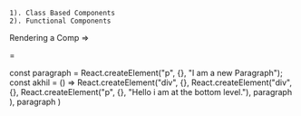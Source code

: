 <!--* create a script in package.json -->

<!--todo: script for starting our project in dev mode {dev build script} -->
<!--? "start": "parcel index.html" -->

<!-- todo: script for starting app in production mode -->
<!--? "build":"parcel build index.html" -->

<!--* command for runnig the app is npm run start and a shortcut is npm start -->

<!--! deleting everything from App.js and writing everything new code -->

<!--? const heading = React.createElement("h1", { id: "heading" }, "Namaste new react series") -->
<!--* React.createElement will create an object in short react element is an object and when we render this element to DOM it becomes HTML element-->

<!--todo: INTRO TO JSX -->

<!--? 1) Itroduced to get rid of the clumsy code we used to write earlier to create html elements like above -->
<!--? 2) big thing to note that JSX is not a part of React, JSX is not a mandatary thing to write React Code. -->
<!--? 3) JSX just make devlopers life easy   -->

<!-- fix: JSX is a convention that is used to merge html and js code in a single file -->
<!--note: JSX is not html in javaScript JSX is html like syntax -->

<!--todo:a) const heading = React.createElement("h1", { id: "heading" }, "Namaste new react series 🚀") -->

<!--todo:b) const jsxheading = <h1 id="heading">JSX heading</h1> -->
<!--? botha a ad b are equivalent -->

<!--* logging both const will result the same javaScript object  -->

<!--ref const jsxheading = <h1 id="heading">JSX heading</h1> => this is a valid js we can say but it is not pure JS -->

<!--note: Browser does not understand JSX, it is transpiled before reaching to js engine and this thing is done by a package called BABEL its work is to convert the JSX into a form that js engine can understand (converting to React code) -->

<!--idea: JS engine only understands ECMASCRIPT (ES6) and its versions -->

<!--fix: JSX => Babel transpiles it to React.createElement => ReactElement- JS Object => HTMLElement(render) -->

<!--? in JSX we write "className" instead of "class" thats what we can say that JSX is not HTML in JS {we use camelCase in JSX} -->

<!--head: React Component -->
<!--idea: Types- -->

    1). Class Based Components
    2). Functional Components

<!--fix React Functional Component -->
<!--* A function that return JSX code is a react functional Component -->

<!--? const HeadingComp = ()=>{
    return <h1>I am a heading component</h1>
} -->

<!--? const HeadingComp = ()=> <h1>I am a heading component</h1> -->

<!--* Both the type of defining comp is valid as it is a behaviour of JS arrow functions, when there is not {} curly use then no return is required but when {} used then return is mandatary -->

<!--todo: if single line JSX is returned from the function without {} then no need to wrap the JSX with (), but it there are multiple lines of JSX then we need to wrap it with () as -
const HeadingComp3 = () => (
    <div>
        <h1>I am a heading component having more than 1 line without return keyword</h1>
    </div>
)
-->
<!--note: without return is used only when there is not const etc in the comp -->

Rendering a Comp => <ComponentName/>

<!--? Rendering a component inside another component is called "component composition" -->

<!--note: In the JSX we can write js code using {} -->
<!--* inside the paranthesis we can write js code which works perfectly  -->

<!--fix JSX takes care of injection attacks  -->
<!--? any data which is wrapped inside {} jsx will not just blindly run it,jsx will sanitize it  -->

<Component/> = <Component></Component>

<!--todo: A functional component is a JS function at the end of the day, so we can render a component like this as well => "Component()" -->

<!--todo: this is also can be done, this is totally fine -->

const paragraph = React.createElement("p", {}, "I am a new Paragraph");
const akhil = () => React.createElement("div", {},
React.createElement("div", {},
React.createElement("p", {}, "Hello i am at the bottom level."),
paragraph
),
paragraph
)
